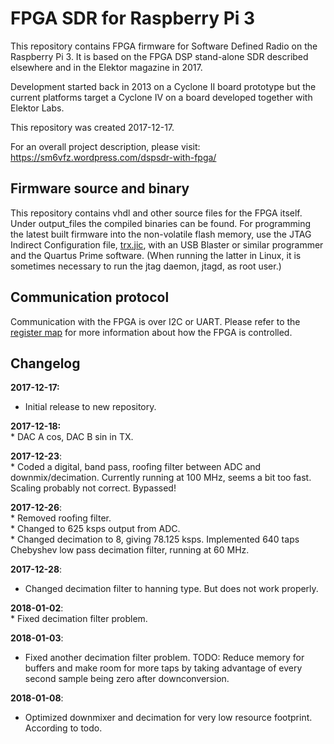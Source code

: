 # FPGA SDR for Raspberry Pi 3

This repository contains FPGA firmware for Software Defined Radio on the Raspberry Pi 3.
It is based on the FPGA DSP stand-alone SDR described elsewhere and in the Elektor magazine in 2017.
 
Development started back in 2013 on a Cyclone II board prototype but the current platforms target a Cyclone IV on a board developed together with Elektor Labs.

This repository was created 2017-12-17.

For an overall project description, please visit: https://sm6vfz.wordpress.com/dspsdr-with-fpga/

## Firmware source and binary

This repository contains vhdl and other source files for the FPGA itself. Under output_files the compiled binaries can be found. For programming the latest built firmware into the non-volatile flash memory, use the JTAG Indirect Configuration file, [trx.jic](fpga/output_files/trx.jic), with an USB Blaster or similar programmer and the Quartus Prime software. (When running the latter in Linux, it is sometimes necessary to run the jtag daemon, jtagd, as root user.) 

## Communication protocol

Communication with the FPGA is over I2C or UART.
Please refer to the [register map](/docs/register-map.org) for more information about how the FPGA is controlled.

## Changelog

**2017-12-17:**  
   * Initial release to new repository.  

**2017-12-18:**	 
	* DAC A cos, DAC B sin in TX.  

**2017-12-23**:  
	* Coded a digital, band pass, roofing filter between ADC and downmix/decimation. Currently running at 100 MHz, seems a bit too fast. Scaling probably not correct. Bypassed!  

**2017-12-26**:  
	* Removed roofing filter.  
	* Changed to 625 ksps output from ADC.  
	* Changed decimation to 8, giving 78.125 ksps. Implemented 640 taps Chebyshev low pass decimation filter, running at 60 MHz.  

**2017-12-28**:  
   * Changed decimation filter to hanning type. But does not work properly.  

**2018-01-02**:  
	* Fixed decimation filter problem.

**2018-01-03**:  
   * Fixed another decimation filter problem. TODO: Reduce memory for buffers and make room for more taps by taking advantage of every second sample being zero after downconversion.  

**2018-01-08**:
   * Optimized downmixer and decimation for very low resource footprint. According to todo.  
	
	
	
	
	
	